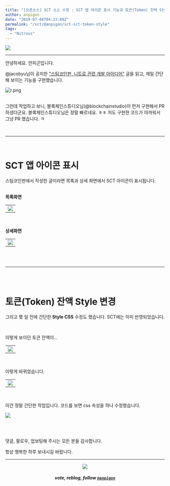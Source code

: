 ```yaml
---
title: "[오픈소스] SCT 소스 수정 : SCT 앱 아이콘 표시 기능과 토큰(Token) 잔액 Style 변경"
author: anpigon
date: "2019-07-04T04:23:09Z"
permalink: "/sct/@anpigon/sct-sct-token-style"
tags:
  - "Nitrous"
---
```

![](https://steemitimages.com/0x0/https://cdn.steemitimages.com/DQmXtBYt3kXFAhrVjuGUGa5TQrgUZ2nL8npNsg67WYqZQ57/11A557AA-ADD4-484C-AD9E-FCD37D09C38B.jpeg)
***

안녕하세요. 안피곤입니다.

@jacobyu님이 공지한 ["스팀코인판, 니트로 관련 개발 아이디어"](/@jacobyu/6mg54u) 글을 읽고, 제일 간단해 보이는 기능을 구현했습니다.

![r.png](https://files.steempeak.com/file/steempeak/anpigon/aRDfkuAm-r.png)

<br>그런데 작업하고 보니, 블록체인스튜디오님(@blockchainstudio)이 먼저 구현해서 PR 하셨더군요. 블록체인스튜디오님은 정말 빠르네요. ㅎㅎ 저도 구현한 코드가 아까워서 그냥 PR 했습니다. ㅋ

<br>

***

<br>

# SCT 앱 아이콘 표시

스팀코인판에서 작성한 글이라면 목록과 상세 화면에서 SCT 아이콘이 표시됩니다. 

<br>**목록화면**

||
|-|
|![](https://files.steempeak.com/file/steempeak/anpigon/q2HHM8DG-4.png)|


<br>

**상세화면**

||
|-|
|![](https://files.steempeak.com/file/steempeak/anpigon/aPwkW4FN-5.png)|

<br>
<br>

***

<br>
<br>

# 토큰(Token) 잔액 Style 변경

그리고 몇 일 전에 간단한 **Style CSS** 수정도 했습니다. SCT에는 이미 반영되었습니다.

<br>

이렇게 보이던 토큰 잔액이...

||
|-|
|![](https://user-images.githubusercontent.com/3969643/60497613-264a5300-9cf0-11e9-9ddd-54756bc68742.png)|

<br>

이렇게 바뀌었습니다.

||
|-|
|![](https://user-images.githubusercontent.com/3969643/60497617-28acad00-9cf0-11e9-84fd-2a49ada23700.png)|

<br>

이건 정말 간단한 작업입니다. 코드를 보면 css 속성을 하나 수정했습니다.

![](https://files.steempeak.com/file/steempeak/anpigon/W2Cjse7s-ccc2.png)

<br>
<br>

댓글, 팔로우, 업보팅해 주시는 모든 분들 감사합니다.

항상 행복한 하루 보내시길 바랍니다.

***

<center><img src='https://steemitimages.com/400x0/https://cdn.steemitimages.com/DQmQmWhMN6zNrLmKJRKhvSScEgWZmpb8zCeE2Gray1krbv6/BC054B6E-6F73-46D0-88E4-C88EB8167037.jpeg'><h5>vote, reblog, follow <code><a href='https://steemit.com/@anpigon'>@anpigon</a></code></h5></center>
